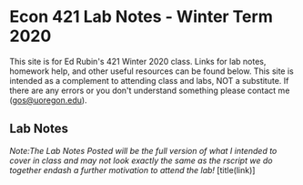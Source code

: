 # Econ 421 Lab Notes - Winter Term 2020

This site is for Ed Rubin's 421 Winter 2020 class. Links for lab notes, homework help, and other useful resources can be found below. This site is intended as a complement to attending class and labs, NOT a substitute. If there are any errors or you don't understand something please contact me (gos@uoregon.edu).

## Lab Notes
*Note:The Lab Notes Posted will be the full version of what I intended to cover in class and may not look exactly the same as the rscript we do together endash a further motivation to attend the lab!*
[title(link)]

